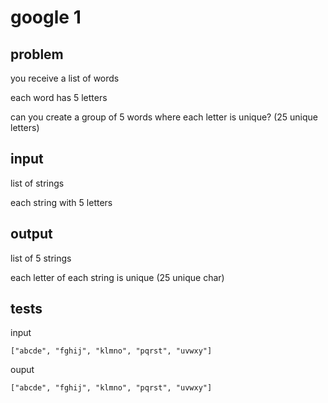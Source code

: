 # google 1

## problem

you receive a list of words

each word has 5 letters

can you create a group of 5 words where each letter is unique? (25 unique letters)

## input

list of strings

each string with 5 letters

## output

list of 5 strings

each letter of each string is unique (25 unique char)

## tests

input

    ["abcde", "fghij", "klmno", "pqrst", "uvwxy"]

ouput

    ["abcde", "fghij", "klmno", "pqrst", "uvwxy"]
